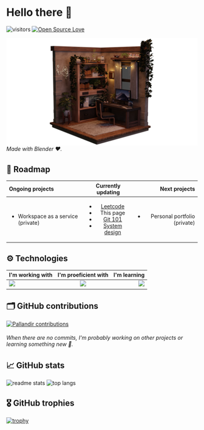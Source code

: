 # Hello there 👋

![visitors](https://visitor-badge.laobi.icu/badge?page_id=pallandir)
[![Open Source Love](https://badges.frapsoft.com/os/v1/open-source.svg?v=102)](https://github.com/ellerbrock/open-source-badge/)

<img align="right" src="./room.png"/>

###### Made with Blender ❤️.

## 🧪 Roadmap

| Ongoing projects                                   |                                                                                                                 Currently updating                                                                                                                 |                                                                                                         Next projects |
| :------------------------------------------------- | :------------------------------------------------------------------------------------------------------------------------------------------------------------------------------------------------------------------------------------------------: | --------------------------------------------------------------------------------------------------------------------: |
| <ul><li>Workspace as a service (private)</li></ul> | <ul><li><a href="https://github.com/pallandir/leetcode">Leetcode</a></li><li>This page</li><li><a href="https://github.com/pallandir/git_101">Git 101</a></li><li><a href="https://github.com/pallandir/system-design">System design</a></li></ul> | <ul><li>Personal portfolio (private)</li></ul> |

<!-- ## 📝 Sharing -->

<!-- ### Tech news -->

## ⚙️ Technologies

| I'm working with                                                                                                                                                           |                      I'm proeficient with                      |                                                                 I'm learning |
| :------------------------------------------------------------------------------------------------------------------------------------------------------------------------- | :------------------------------------------------------------: | ---------------------------------------------------------------------------: |
| <img src="https://skillicons.dev/icons?i=vue,vuetify,pinia,html,css,javascript,typescript,vscode,github,figma,git,python,firebase,postgres,mysql,fastapi,gcp&perline=9" /> | <img src="https://skillicons.dev/icons?i=kubernetes,docker" /> | <img src="https://skillicons.dev/icons?i=golang,rust,terraform,aws,azure" /> |

## 🗂️ GitHub contributions

<a href="#"><img alt="Pallandir contributions" src="https://github-readme-activity-graph.vercel.app/graph/?username=pallandir&bg_color=1F222E&color=52B983&line=52B983&point=FFFFFF&hide_border=true" /></a>

###### When there are no commits, I'm probably working on other projects or learning something new 🤭.

## 📈 GitHub stats

  <img width=350 src="https://github-readme-stats-salesp07.vercel.app/api?username=pallandir&count_private=true&show_icons=true&theme=react&rank_icon=github&border_radius=10" alt="readme stats" />

  <img width=350 src="https://github-readme-stats-salesp07.vercel.app/api/top-langs/?username=pallandir&hide=HTML&langs_count=8&layout=compact&theme=react&border_radius=10&size_weight=0.5&count_weight=0.5&exclude_repo=github-readme-stats" alt="top langs" />

## 🎖️ GitHub trophies

[![trophy](https://github-profile-trophy.vercel.app/?username=pallandir&theme=nord&column=7)](https://github.com/ryo-ma/github-profile-trophy)
